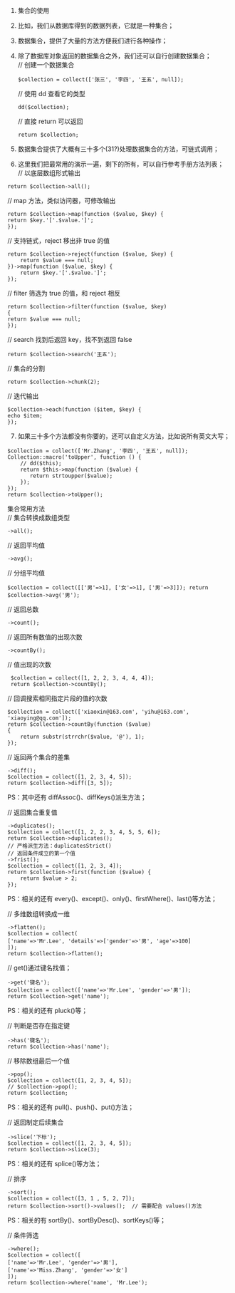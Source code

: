 1. 集合的使用  
2. 比如，我们从数据库得到的数据列表，它就是一种集合； 
3. 数据集合，提供了大量的方法方便我们进行各种操作； 
4. 除了数据库对象返回的数据集合之外，我们还可以自行创建数据集合；   
    // 创建一个数据集合   
    ````
    $collection = collect(['张三', '李四', '王五', null]); 
    ````
    // 使用 dd 查看它的类型   
    ````
    dd($collection); 
    ````
    // 直接 return 可以返回   
    ````
    return $collection; 
    ````

5. 数据集合提供了大概有三十多个(31?)处理数据集合的方法，可链式调用； 
6. 这里我们把最常用的演示一遍，剩下的所有，可以自行参考手册方法列表；   
// 以底层数组形式输出 
````  
return $collection->all(); 
````
// map 方法，类似访问器，可修改输出   
````
return $collection->map(function ($value, $key) { 
return $key.'['.$value.']'; 
}); 

````

// 支持链式，reject 移出非 true 的值   
````
return $collection->reject(function ($value, $key) { 
    return $value === null; 
})->map(function ($value, $key) { 
    return $key.'['.$value.']'; 
}); 
````
// filter 筛选为 true 的值，和 reject 相反   
````
return $collection->filter(function ($value, $key) 
{ 
return $value === null; 
});
````
// search 找到后返回 key，找不到返回 false  
````
return $collection->search('王五'); 
````  
// 集合的分割   
````
return $collection->chunk(2); 
````
// 迭代输出   
````
$collection->each(function ($item, $key) { 
echo $item; 
}); 
````

7. 如果三十多个方法都没有你要的，还可以自定义方法，比如说所有英文大写； 
````
$collection = collect(['Mr.Zhang', '李四', '王五', null]); 
Collection::macro('toUpper', function () { 
    // dd($this); 
    return $this->map(function ($value) { 
       return strtoupper($value); 
    }); 
}); 
return $collection->toUpper();
````

集合常用方法  
// 集合转换成数组类型  
````
->all();
````

// 返回平均值  
````
->avg();
````

// 分组平均值 
````
$collection = collect([['男'=>1], ['女'=>1], ['男'=>3]]); return $collection->avg('男');
````
// 返回总数 
````
->count();
````

// 返回所有数值的出现次数
````
->countBy();
````

// 值出现的次数
````
 $collection = collect([1, 2, 2, 3, 4, 4, 4]);
 return $collection->countBy(); 
````

// 回调搜索相同指定片段的值的次数   
````
$collection = collect(['xiaoxin@163.com', 'yihu@163.com', 'xiaoying@qq.com']); 
return $collection->countBy(function ($value) 
{
    return substr(strrchr($value, '@'), 1);
});
````
// 返回两个集合的差集  
````
->diff();
$collection = collect([1, 2, 3, 4, 5]); 
return $collection->diff([3, 5]); 
````

PS：其中还有 diffAssoc()、diffKeys()派生方法；  

// 返回集合重复值  
````
->duplicates();
$collection = collect([1, 2, 2, 3, 4, 5, 5, 6]); 
return $collection->duplicates(); 
// 严格派生方法：duplicatesStrict()
// 返回条件成立的第一个值
->frist();
$collection = collect([1, 2, 3, 4]); 
return $collection->first(function ($value) { 
    return $value > 2; 
}); 
````
PS：相关的还有 every()、except()、only()、firstWhere()、last()等方法；

// 多维数组转换成一维  
````
->flatten();
$collection = collect(
['name'=>'Mr.Lee', 'details'=>['gender'=>'男', 'age'=>100]
]); 
return $collection->flatten();
````

// get()通过键名找值；  
````
->get('键名');
$collection = collect(['name'=>'Mr.Lee', 'gender'=>'男']); 
return $collection->get('name'); 
````
PS：相关的还有 pluck()等；  

// 判断是否存在指定键  
````
->has('键名');
return $collection->has('name');
````

// 移除数组最后一个值  
````
->pop();
$collection = collect([1, 2, 3, 4, 5]); 
// $collection->pop(); 
return $collection; 
````
PS：相关的还有 pull()、push()、put()方法；  

// 返回制定后续集合  
````
->slice('下标');
$collection = collect([1, 2, 3, 4, 5]); 
return $collection->slice(3);
````
PS：相关的还有 splice()等方法；  

// 排序  
````
->sort();
$collection = collect([3, 1 , 5, 2, 7]); 
return $collection->sort()->values();  // 需要配合 values()方法 
````
PS：相关的有 sortBy()、sortByDesc()、sortKeys()等；  

// 条件筛选  
````
->where();
$collection = collect([ 
['name'=>'Mr.Lee', 'gender'=>'男'], 
['name'=>'Miss.Zhang', 'gender'=>'女'] 
]); 
return $collection->where('name', 'Mr.Lee');
````